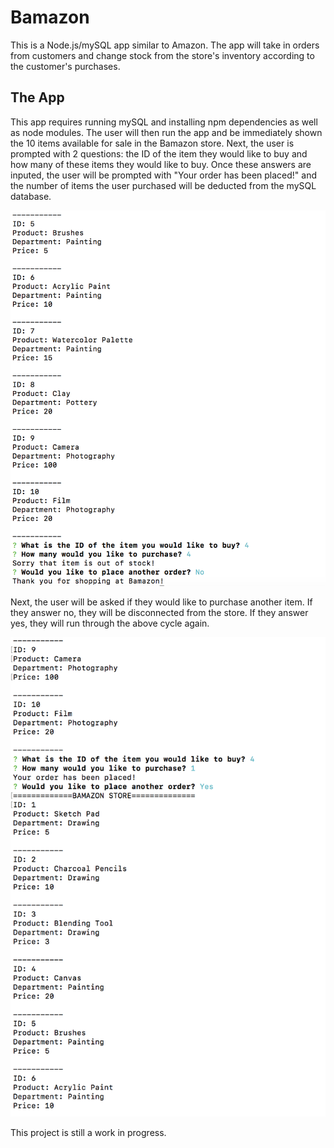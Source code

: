 # Bamazon

This is a Node.js/mySQL app similar to Amazon. The app will take in orders from customers and change stock from the store's inventory according to the customer's purchases. 


## The App
This app requires running mySQL and installing npm dependencies as well as node modules. The user will then run the app and be immediately shown the 10 items available for sale in the Bamazon store. Next, the user is prompted with 2 questions: the ID of the item they would like to buy and how many of these items they would like to buy. Once these answers are inputed, the user will be prompted with "Your order has been placed!" and the number of items the user purchased will be deducted from the mySQL database.

![Image 1](./images/image1.png)

Next, the user will be asked if they would like to purchase another item. If they answer no, they will be disconnected from the store. If they answer yes, they will run through the above cycle again.

![Image 2](./images/image2.png)


This project is still a work in progress.

